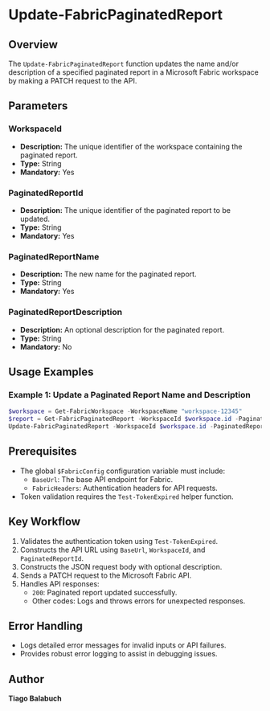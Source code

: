 # Update-FabricPaginatedReport

## Overview

The `Update-FabricPaginatedReport` function updates the name and/or description of a specified paginated report in a Microsoft Fabric workspace by making a PATCH request to the API.

## Parameters

### WorkspaceId

- **Description:** The unique identifier of the workspace containing the paginated report.
- **Type:** String
- **Mandatory:** Yes

### PaginatedReportId

- **Description:** The unique identifier of the paginated report to be updated.
- **Type:** String
- **Mandatory:** Yes

### PaginatedReportName

- **Description:** The new name for the paginated report.
- **Type:** String
- **Mandatory:** Yes

### PaginatedReportDescription

- **Description:** An optional description for the paginated report.
- **Type:** String
- **Mandatory:** No

## Usage Examples

### Example 1: Update a Paginated Report Name and Description

```powershell
$workspace = Get-FabricWorkspace -WorkspaceName "workspace-12345"
$report = Get-FabricPaginatedReport -WorkspaceId $workspace.id -PaginatedReportName "Report-12345"
Update-FabricPaginatedReport -WorkspaceId $workspace.id -PaginatedReportId $report.id -PaginatedReportName "New Report Name" -PaginatedReportDescription "Updated description."
```

## Prerequisites

- The global `$FabricConfig` configuration variable must include:
  - `BaseUrl`: The base API endpoint for Fabric.
  - `FabricHeaders`: Authentication headers for API requests.
- Token validation requires the `Test-TokenExpired` helper function.

## Key Workflow

1. Validates the authentication token using `Test-TokenExpired`.
2. Constructs the API URL using `BaseUrl`, `WorkspaceId`, and `PaginatedReportId`.
3. Constructs the JSON request body with optional description.
4. Sends a PATCH request to the Microsoft Fabric API.
5. Handles API responses:
   - `200`: Paginated report updated successfully.
   - Other codes: Logs and throws errors for unexpected responses.

## Error Handling

- Logs detailed error messages for invalid inputs or API failures.
- Provides robust error logging to assist in debugging issues.

## Author

**Tiago Balabuch**
